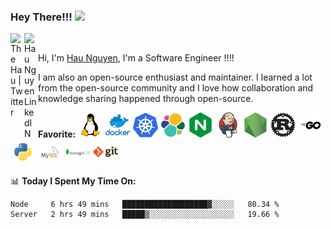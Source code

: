 ### Hey There!!! <img src="https://media.giphy.com/media/hvRJCLFzcasrR4ia7z/giphy.gif" width="25px">
<a href="https://twitter.com/thehau217">
  <img align="left" alt="The Hau | Twitter" width="22px" src="https://raw.githubusercontent.com/peterthehan/peterthehan/master/assets/twitter.svg" />
</a>
<a href="https://www.linkedin.com/in/thehaung/">
  <img align="left" alt="Hau Nguyen LinkedIN" width="22px" src="https://raw.githubusercontent.com/peterthehan/peterthehan/master/assets/linkedin.svg" />
</a>
<br />

Hi, I'm [Hau Nguyen](https://github.com/thehaung), I'm a Software Engineer !!!!

I am also an open-source enthusiast and maintainer. I learned a lot from the open-source community and I love how collaboration and knowledge sharing happened through open-source.  

**Favorite:**
<code><img height="40" src="https://raw.githubusercontent.com/github/explore/80688e429a7d4ef2fca1e82350fe8e3517d3494d/topics/linux/linux.png"></code>
<code><img height="40" src="https://raw.githubusercontent.com/github/explore/80688e429a7d4ef2fca1e82350fe8e3517d3494d/topics/docker/docker.png"></code>
<code><img height="40" src="https://raw.githubusercontent.com/github/explore/80688e429a7d4ef2fca1e82350fe8e3517d3494d/topics/kubernetes/kubernetes.png"></code>
<code><img height="40" src="https://raw.githubusercontent.com/github/explore/d73b58ded658144cd29547485b8537306012eb86/topics/elasticsearch/elasticsearch.png"></code>
<code><img height="40" src="https://raw.githubusercontent.com/github/explore/85cceaeeaf993ca35664dc37ea24f9237fbbfc14/topics/nginx/nginx.png"></code>
<code><img height="40" src="https://raw.githubusercontent.com/github/explore/4546263bd5739353083c33dada43f8f31e7d1fd6/topics/jenkins/jenkins.png"></code>
<code><img height="40" src="https://raw.githubusercontent.com/github/explore/80688e429a7d4ef2fca1e82350fe8e3517d3494d/topics/nodejs/nodejs.png"></code>
<code><img height="40" src="https://raw.githubusercontent.com/github/explore/80688e429a7d4ef2fca1e82350fe8e3517d3494d/topics/rust/rust.png"></code>
<code><img height="40" src="https://raw.githubusercontent.com/github/explore/80688e429a7d4ef2fca1e82350fe8e3517d3494d/topics/go/go.png"></code>
<code><img height="40" src="https://raw.githubusercontent.com/github/explore/80688e429a7d4ef2fca1e82350fe8e3517d3494d/topics/python/python.png"></code>
<code><img height="40" src="https://raw.githubusercontent.com/github/explore/80688e429a7d4ef2fca1e82350fe8e3517d3494d/topics/mysql/mysql.png"></code>
<code><img height="40" src="https://raw.githubusercontent.com/github/explore/80688e429a7d4ef2fca1e82350fe8e3517d3494d/topics/mongodb/mongodb.png"></code>
<code><img height="40" src="https://raw.githubusercontent.com/github/explore/80688e429a7d4ef2fca1e82350fe8e3517d3494d/topics/git/git.png"></code>


📊 **Today I Spent My Time On:**
<!--START_SECTION:waka-->
```text
Node     6 hrs 49 mins   ███████████████████▓░░░░░   80.34 % 
Server   2 hrs 49 mins   █████▒░░░░░░░░░░░░░░░░░░░   19.66 % 
```
<!--END_SECTION:waka-->
